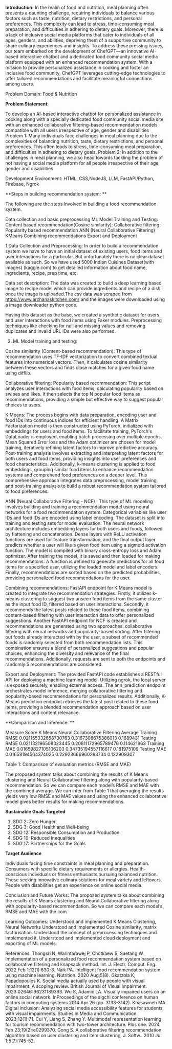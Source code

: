 
**Introduction:**
 	In the realm of food and nutrition, meal planning often presents a daunting challenge, requiring individuals to balance various factors such as taste, nutrition, dietary restrictions, and personal preferences. This complexity can lead to stress, time-consuming meal preparation, and difficulties in adhering to dietary goals. Moreover, there is a lack of inclusive social media platforms that cater to individuals of all ages, genders, and abilities, depriving them of a supportive community to share culinary experiences and insights.
To address these pressing issues, our team embarked on the development of ChefGPT—an innovative AI-based interactive chatbot and a dedicated food community social media platform equipped with an enhanced recommendation system. With a mission to provide personalized assistance in cooking and foster an inclusive food community, ChefGPT leverages cutting-edge technologies to offer tailored recommendations and facilitate meaningful connections among users.

Problem Domain: Food & Nutrition


**Problem Statement:**

To develop an AI-based interactive chatbot for personalized assistance in cooking along with a specially dedicated food community social media site with an enhanced collaborative filtering-based recommendation models compatible with all users irrespective of age, gender and disabilities
Problem 1:
Many individuals face challenges in meal planning due to the complexities of balancing nutrition, taste, dietary restrictions, and personal preferences. This often leads to stress, time-consuming meal preparation, and difficulties in adhering to dietary goals.
Problem 2:
In addition to the challenges in meal planning, we also head towards tackling the problem of not having a social media platform for all people irrespective of their age, gender and disabilities

Development Environment:
HTML, CSS,NodeJS, LLM, FastAPI/Python, Firebase, Ngrok


**Steps in building recommendation system: **
	
The following are the steps involved in building a food recommendation system.

Data collection and basic preprocessing
ML Model Training and Testing:
Content based recommendation(Cosine similarity):
Collaborative filtering:
Popularity based recommendation
ANN (Neural Collaborative Filtering) 
KMeans
Combining recommendations
Export and Deployment 

1.Data Collection and Preprocessing:
	In order to build a recommendation system we have to have an initial dataset of existing users, food items and user interactions for a particular. But unfortunately there is no clear dataset available as such. So we have used 5000 Indian Cuisines Dataset(with images) (kaggle.com) to get detailed information about food name, ingredients, recipe, prep time, etc. 

Data set description:
The data was created to build a deep learning based image to recipe model which can provide ingredients and recipe of a dish once the image is uploaded.The csv data was scraped from https://www.archanaskitchen.com/ and the images were downloaded using a image downloader python code. 


Having this dataset as the base, we created a synthetic dataset for users and user interactions with food items using Faker modules.
Preprocessing techniques like checking for null and missing values and removing duplicates and invalid URL IDs were also performed.


2. ML Model training and testing:

Cosine similarity (Content-based recommendation):
This type of recommendation uses TF-IDF vectorization to convert combined textual features into numerical vectors. Then, it calculates cosine similarity between these vectors and finds close matches for a given food name using difflib.




Collaborative filtering:
Popularity based recommendation:
This script analyzes user interactions with food items, calculating popularity based on swipes and likes. It then selects the top N popular food items as recommendations, providing a simple but effective way to suggest popular choices to users.

K Means:
The process begins with data preparation, encoding user and food IDs into continuous indices for efficient handling. A Matrix Factorization model is then constructed using PyTorch, initialized with embeddings for users and food items. To facilitate training, PyTorch's DataLoader is employed, enabling batch processing over multiple epochs. Mean Squared Error loss and the Adam optimizer are chosen for model training, iteratively refining latent factors to improve predictive accuracy. Post-training analysis involves extracting and interpreting latent factors for both users and food items, providing insights into user preferences and food characteristics. Additionally, k-means clustering is applied to food embeddings, grouping similar food items to enhance recommendation systems and comprehend food preferences on a deeper level. This comprehensive approach integrates data preprocessing, model training, and post-training analysis to build a robust recommendation system tailored to food preferences.

ANN (Neural Collaborative Filtering - NCF) :
This type of ML modeling involves building and training a recommendation model using neural networks for a food recommendation system. Categorical variables like user IDs and food IDs are encoded using label encoding. The dataset is split into training and testing sets for model evaluation. The neural network architecture includes embedding layers for both users and foods, followed by flattening and concatenation. Dense layers with ReLU activation functions are used for feature transformation, and the final output layer predicts whether a user will like a given food item using a sigmoid activation function. The model is compiled with binary cross-entropy loss and Adam optimizer. After training the model, it is saved and then loaded for making recommendations. A function is defined to generate predictions for all food items for a specified user, utilizing the loaded model and label encoders. Finally, recommendations are sorted based on the predicted probabilities, providing personalized food recommendations for the user.




Combining recommendations:
FastAPI endpoint for K Means model is created to integrate two recommendation strategies. Firstly, it utilizes k-means clustering to suggest two unseen food items from the same cluster as the input food ID, filtered based on user interactions. Secondly, it recommends the latest posts related to these food items, combining content-based filtering with user interaction data to offer personalized suggestions.
Another FastAPI endpoint for NCF is created and recommendations are generated using two approaches: collaborative filtering with neural networks and popularity-based sorting. After filtering out foods already interacted with by the user, a subset of recommended foods is randomly selected from both recommendation lists. This combination ensures a blend of personalized suggestions and popular choices, enhancing the diversity and relevance of the final recommendations.
Additionally, requests are sent to both the endpoints and randomly 5 recommendations are considered.



Export and Deployment:
The provided FastAPI code establishes a RESTful API for deploying a machine learning model. Utilizing ngrok, the local server is exposed securely, enabling external access. The ann_prediction endpoint orchestrates model inference, merging collaborative filtering and popularity-based recommendations for personalized results. Additionally, K-Means prediction endpoint retrieves the latest post related to these food items, providing a blended recommendation approach based on user interactions and content relevance.



**Comparison and Inference: **

Measure Score 
K Means
Neural Collaborative Filtering
Average
Training RMSE
0.021155332658730763
0.3167308675386013
0.1689431
Testing RMSE
0.021132196508323445
0.20811172965789476
0.114621963
Training MAE
0.01659827105106203
0.34735194557116617
0.181975109
Testing MAE
0.01658194564374025
0.22923666960293734
0.122909307


Table 1: Comparison of evaluation metrics (RMSE and MAE)					

The proposed system talks about combining the results of K Means clustering and Neural Collaborative filtering along with popularity-based recommendation. So we can compare each model’s RMSE and MAE with the combined average. We can infer from Table 1 that averaging the results yields very low RMSE and MAE values and using the enhanced collaborative model gives better results for making recommendations.


**Sustainable Goals Targeted**

1. SDG 2: Zero Hunger
2. SDG 3: Good Health and Well-being
3. SDG 12: Responsible Consumption and Production
4. SDG 10: Reduced Inequalities
5. SDG 17: Partnerships for the Goals

**Target Audience**

Individuals facing time constraints in meal planning and preparation.
Consumers with specific dietary requirements or allergies.
Health-conscious individuals or fitness enthusiasts pursuing balanced nutrition.
Those seeking innovative culinary solutions for meal variety and leftovers.
People with disabilities get an experience on online social media.

Conclusion and Future Works:
The proposed system talks about combining the results of K Means clustering and Neural Collaborative filtering along with popularity-based recommendation. So we can compare each model’s RMSE and MAE with the com

Learning Outcomes:
Understood and implemented K Means Clustering, Neural Networks
Understood and implemented Cosine similarity, matrix factorisation.
Understood the concept of preprocessing techniques and implemented it.
Understood and implemented cloud deployment and exporting of ML models. 

References:
Thongsri N, Warintarawej P, Chotkaew S, Saetang W. Implementation of a personalized food recommendation system based on collaborative filtering and knapsack method. Int. J. Electr. Comput. Eng. 2022 Feb 1;12(1):630-8.
Naik PA. Intelligent food recommendation system using machine learning. Nutrition. 2020 Aug;5(8).
Gkatzola K, Papadopoulos K. Social media actually used by people with visual impairment: A scoping review. British Journal of Visual Impairment. 2023:02646196231189393.
Wu S, Adamic LA. Visually impaired users on an online social network. InProceedings of the sigchi conference on human factors in computing systems 2014 Apr 26 (pp. 3133-3142).
Khasawneh MA. Digital inclusion: Analyzing social media accessibility features for students with visual impairments. Studies in Media and Communication. 2023;12(1):71.
Cui Y, Liang S, Zhang Y. Multimodal representation learning for tourism recommendation with two-tower architecture. Plos one. 2024 Feb 23;19(2):e0299370.
Gong S. A collaborative filtering recommendation algorithm based on user clustering and item clustering. J. Softw.. 2010 Jul 1;5(7):745-52.









